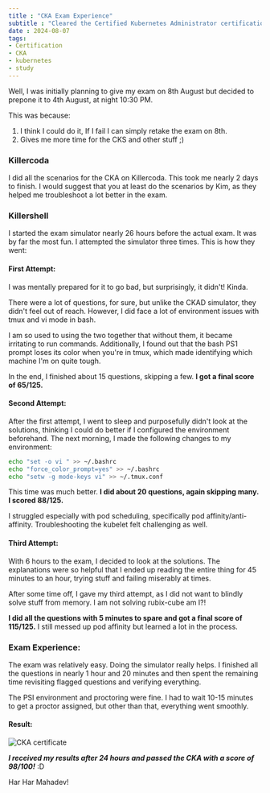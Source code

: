 ```yaml
---
title : "CKA Exam Experience"
subtitle : "Cleared the Certified Kubernetes Administrator certification"
date : 2024-08-07
tags:
- Certification
- CKA
- kubernetes
- study
---
```



Well, I was initially planning to give my exam on 8th August but decided to prepone it to 4th August, at night 10:30 PM.

This was because:
1. I think I could do it, If I fail I can simply retake the exam on 8th.
2. Gives me more time for the CKS and other stuff ;)

### Killercoda

I did all the scenarios for the CKA on Killercoda. This took me nearly 2 days to finish. I would suggest that you at least do the scenarios by Kim, as they helped me troubleshoot a lot better in the exam.

### Killershell

I started the exam simulator nearly 26 hours before the actual exam. It was by far the most fun. I attempted the simulator three times. This is how they went:

#### First Attempt:

I was mentally prepared for it to go bad, but surprisingly, it didn't! Kinda.

There were a lot of questions, for sure, but unlike the CKAD simulator, they didn't feel out of reach. However, I did face a lot of environment issues with tmux and vi mode in bash.

I am so used to using the two together that without them, it became irritating to run commands. Additionally, I found out that the bash PS1 prompt loses its color when you're in tmux, which made identifying which machine I'm on quite tough.

In the end, I finished about 15 questions, skipping a few. **I got a final score of 65/125.**

#### Second Attempt:

After the first attempt, I went to sleep and purposefully didn't look at the solutions, thinking I could do better if I configured the environment beforehand. The next morning, I made the following changes to my environment:


```bash
echo "set -o vi " >> ~/.bashrc
echo "force_color_prompt=yes" >> ~/.bashrc
echo "setw -g mode-keys vi" >> ~/.tmux.conf
```


This time was much better. **I did about 20 questions, again skipping many. I scored 88/125.** 

I struggled especially with pod scheduling, specifically pod affinity/anti-affinity. Troubleshooting the kubelet felt challenging as well.

#### Third Attempt:

With 6 hours to the exam, I decided to look at the solutions. The explanations were so helpful that I ended up reading the entire thing for 45 minutes to an hour, trying stuff and failing miserably at times.

After some time off, I gave my third attempt, as I did not want to blindly solve stuff from memory. I am not solving rubix-cube am I?!

**I did all the questions with 5 minutes to spare and got a final score of 115/125.** I still messed up pod affinity but learned a lot in the process.


### Exam Experience:

The exam was relatively easy. Doing the simulator really helps. I finished all the questions in nearly 1 hour and 20 minutes and then spent the remaining time revisiting flagged questions and verifying everything.

The PSI environment and proctoring were fine. I had to wait 10-15 minutes to get a proctor assigned, but other than that, everything went smoothly.

#### Result:

![CKA certificate](img/cka-cert.webp)

***I received my results after 24 hours and passed the CKA with a score of 98/100!*** :D

Har Har Mahadev!
